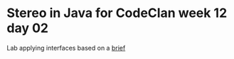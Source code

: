 # Stereo in Java for CodeClan week 12 day 02

Lab applying interfaces based on a [brief](https://github.com/codeclan/e25_classnotes/blob/master/week_12/day_2/interfaces_lab/interfaces_lab.md)
